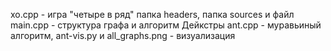 xo.cpp - игра "четыре в ряд"
папка headers, папка sources и файл main.cpp - структура графа и алгоритм Дейкстры
ant.cpp - муравьиный алгоритм, ant-vis.py и all_graphs.png - визуализация